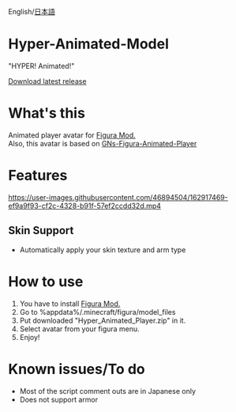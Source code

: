 
English/[日本語](https://github.com/Chuzume/Hyper-Animated-Model/blob/master/README_ja.md)


# Hyper-Animated-Model
"HYPER! Animated!"  

[Download latest release](https://github.com/Chuzume/Hyper-Animated-Model/releases/latest/download/Hyper-Animated-Model.zip)

# What's this
Animated player avatar for [Figura Mod.](https://www.curseforge.com/minecraft/mc-mods/figura)  
Also, this avatar is based on [GNs-Figura-Animated-Player](https://github.com/GNamimates/GNs-Figura-Animated-Player)

# Features
https://user-images.githubusercontent.com/46894504/162917469-ef9a9f93-cf2c-4328-b91f-57ef2ccdd32d.mp4

## Skin Support
- Automatically apply your skin texture and arm type

# How to use
1. You have to install [Figura Mod.](https://www.curseforge.com/minecraft/mc-mods/figura)  
2. Go to %appdata%/.minecraft/figura/model_files  
3. Put downloaded "Hyper_Animated_Player.zip" in it.  
4. Select avatar from your figura menu.   
5. Enjoy!  

# Known issues/To do
- Most of the script comment outs are in Japanese only
- Does not support armor
